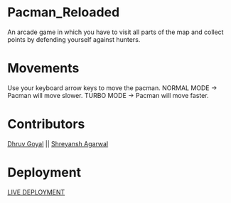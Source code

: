 # Pacman_Reloaded
An arcade game in which you have to visit all parts of the map and collect points by defending yourself against hunters.

# Movements
 Use your keyboard arrow keys to move the pacman.
 NORMAL MODE -> Pacman will move slower.
 TURBO MODE -> Pacman will move faster.

# Contributors
  [Dhruv Goyal](https://github.com/dhruv-goyal-10) || [Shreyansh Agarwal](https://github.com/Tech-Shreyansh)

# Deployment
[LIVE DEPLOYMENT](https://tech-shreyansh.github.io/Pacman_Reloaded/)

